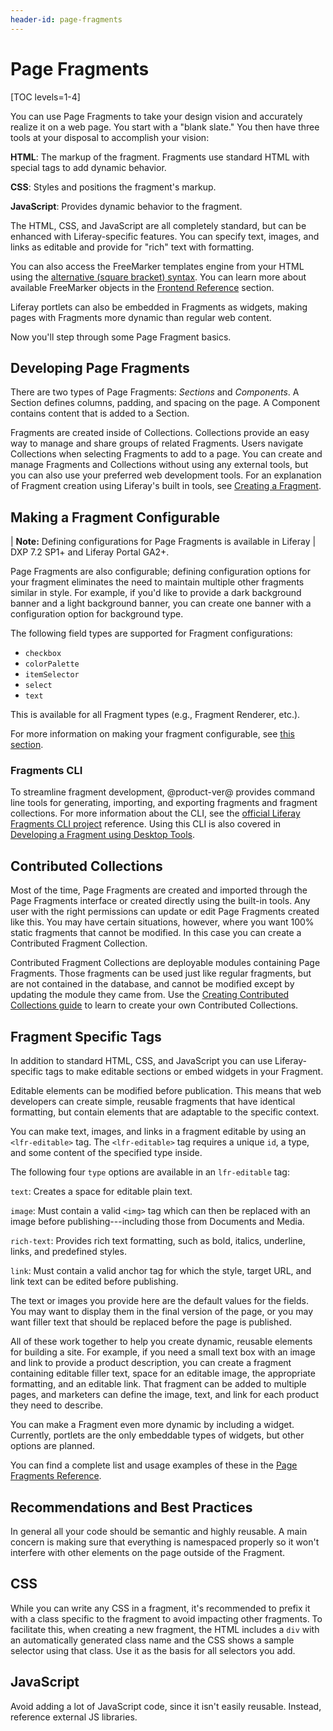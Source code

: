 ```yaml
---
header-id: page-fragments
---
```


# Page Fragments

[TOC levels=1-4]

You can use Page Fragments to take your design vision and accurately realize it
on a web page. You start with a "blank slate." You then have three tools
at your disposal to accomplish your vision:

**HTML**: The markup of the fragment. Fragments use standard HTML with 
special tags to add dynamic behavior. 

**CSS**: Styles and positions the fragment's markup. 

**JavaScript**: Provides dynamic behavior to the fragment.

The HTML, CSS, and JavaScript are all completely standard, but can be 
enhanced with Liferay-specific features. You can specify text, images, and 
links as editable and provide for "rich" text with formatting.

You can also access the FreeMarker templates engine from your HTML using the
[alternative (square bracket) syntax](https://freemarker.apache.org/docs/dgui_misc_alternativesyntax.html).
You can learn more about available FreeMarker objects in the
[Frontend Reference](/docs/7-2/reference/-/knowledge_base/r/front-end-reference)
section.

Liferay portlets can also be embedded in Fragments as widgets, making pages with
Fragments more dynamic than regular web content.

Now you'll step through some Page Fragment basics.

## Developing Page Fragments

There are two types of Page Fragments: *Sections* and *Components*. A Section
defines columns, padding, and spacing on the page. A Component contains content
that is added to a Section.

Fragments are created inside of Collections. Collections provide an easy way to 
manage and share groups of related Fragments. Users navigate Collections when 
selecting Fragments to add to a page. You can create and manage Fragments and
Collections without using any external tools, but you can also use your
preferred web development tools. For an explanation of Fragment creation using
Liferay's built in tools, see 
[Creating a Fragment](/docs/7-2/frameworks/-/knowledge_base/f/creating-fragments). 

## Making a Fragment Configurable

| **Note:** Defining configurations for Page Fragments is available in Liferay
| DXP 7.2 SP1+ and Liferay Portal GA2+.

Page Fragments are also configurable; defining configuration options for your
fragment eliminates the need to maintain multiple other fragments similar in
style. For example, if you'd like to provide a dark background banner and a
light background banner, you can create one banner with a configuration option
for background type.

The following field types are supported for Fragment configurations:

- `checkbox`
- `colorPalette`
- `itemSelector`
- `select`
- `text`

This is available for all Fragment types (e.g., Fragment Renderer, etc.).

For more information on making your fragment configurable, see
[this section](/docs/7-2/frameworks/-/knowledge_base/f/making-a-fragment-configurable).

### Fragments CLI

To streamline fragment development, @product-ver@ provides command line tools
for generating, importing, and exporting fragments and fragment collections. For
more information about the CLI, see the 
[official Liferay Fragments CLI project](https://github.com/liferay/generator-liferay-fragments/blob/master/README.md)
reference. Using this CLI is also covered in 
[Developing a Fragment using Desktop Tools](/docs/7-2/frameworks/-/knowledge_base/f/page-fragments-desktop-tools).

## Contributed Collections

Most of the time, Page Fragments are created and imported through the Page
Fragments interface or created directly using the built-in tools. Any user with
the right permissions can update or edit Page Fragments created like this. You
may have certain situations, however, where you want 100% static fragments that
cannot be modified. In this case you can create a Contributed Fragment
Collection.

Contributed Fragment Collections are deployable modules containing Page
Fragments. Those fragments can be used just like regular fragments, but are not 
contained in the database, and cannot be modified except by updating the module 
they came from. Use the 
[Creating Contributed Collections guide](/docs/7-2/frameworks/-/knowledge_base/f/creating-contributed-fragment-collection)
to learn to create your own Contributed Collections.

## Fragment Specific Tags

In addition to standard HTML, CSS, and JavaScript you can use Liferay-specific
tags to make editable sections or embed widgets in your Fragment.

Editable elements can be modified before publication. This means that web
developers can create simple, reusable fragments that have identical formatting,
but contain elements that are adaptable to the specific context.

You can make text, images, and links in a fragment editable by using
an `<lfr-editable>` tag. The `<lfr-editable>` tag requires a unique `id`, a 
type, and some content of the specified type inside.

The following four `type` options are available in an `lfr-editable` 
tag:

`text`: Creates a space for editable plain text. 

`image`: Must contain a valid `<img>` tag which can then be replaced with an
image before publishing---including those from Documents and Media.
 
`rich-text`: Provides rich text formatting, such as bold, italics, underline,
links, and predefined styles.

`link`: Must contain a valid anchor tag for which the style, target URL, and 
link text can be edited before publishing.

The text or images you provide here are the default values for the fields. 
You may want to display them in the final version of the page, or you may want
filler text that should be replaced before the page is published.

All of these work together to help you create dynamic, reusable elements for 
building a site. For example, if you need a small text box with an image and 
link to provide a  product description, you can create a fragment containing
editable filler text, space for an editable image, the appropriate formatting,
and an editable link. That fragment can be added to multiple pages, and
marketers can define the image, text, and link for each product they need to
describe. 

You can make a Fragment even more dynamic by including a widget. Currently,
portlets are the only embeddable types of widgets, but other options are planned.

You can find a complete list and usage examples of these in the 
[Page Fragments Reference](/docs/7-2/reference/-/knowledge_base/r/fragment-specific-tags).

## Recommendations and Best Practices

In general all your code should be semantic and highly reusable. A main concern
is making sure that everything is namespaced properly so it won't interfere with
other elements on the page outside of the Fragment.

## CSS

While you can write any CSS in a fragment, it's recommended to prefix it with
a class specific to the fragment to avoid impacting other fragments. To
facilitate this, when creating a new fragment, the HTML includes a `div` with an
automatically generated class name and the CSS shows a sample selector using
that class. Use it as the basis for all selectors you add.

## JavaScript

Avoid adding a lot of JavaScript code, since it isn't easily reusable. Instead,
reference external JS libraries.
